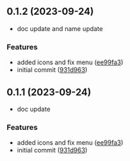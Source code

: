 ## 0.1.2 (2023-09-24)
* doc update and name update

### Features

* added icons and fix menu ([ee99fa3](https://github.com/webjoaoneto/vscode-gptconventionalcommits/commit/ee99fa328fa9a4768b34958d10ab7445ce5680db))
* initial commit ([931d963](https://github.com/webjoaoneto/vscode-gptconventionalcommits/commit/931d9633b42517e693f67b682a7e45e4efb4e07b))



## 0.1.1 (2023-09-24)
* doc update

### Features

* added icons and fix menu ([ee99fa3](https://github.com/webjoaoneto/vscode-gptconventionalcommits/commit/ee99fa328fa9a4768b34958d10ab7445ce5680db))
* initial commit ([931d963](https://github.com/webjoaoneto/vscode-gptconventionalcommits/commit/931d9633b42517e693f67b682a7e45e4efb4e07b))
